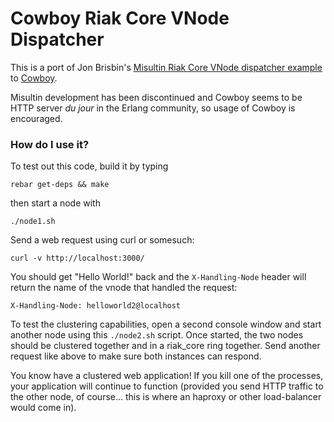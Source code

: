 # Cowboy Riak Core VNode Dispatcher

This is a port of Jon Brisbin's [Misultin Riak Core VNode dispatcher example](https://github.com/jbrisbin/misultin-riak-core-vnode-dispatcher) to [Cowboy](http://github.com/extend/cowboy).

Misultin development has been discontinued and Cowboy seems to be HTTP server *du jour* in the Erlang
community, so usage of Cowboy is encouraged.


### How do I use it?

To test out this code, build it by typing

    rebar get-deps && make

then start a node with

    ./node1.sh

Send a web request using curl or somesuch:

    curl -v http://localhost:3000/

You should get "Hello World!" back and the `X-Handling-Node` header will return the name of the vnode
that handled the request:

    X-Handling-Node: helloworld2@localhost

To test the clustering capabilities, open a second console window and start another node using this `./node2.sh` 
script. Once started, the two nodes should be clustered together and in a riak_core ring together. Send 
another request like above to make sure both instances can respond.

You know have a clustered web application! If you kill one of the processes, your application will continue 
to function (provided you send HTTP traffic to the other node, of course... this is where an 
haproxy or other load-balancer would come in).
